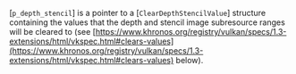 [`p_depth_stencil`] is a pointer to a [`ClearDepthStencilValue`]
structure containing the values that the depth and stencil image
subresource ranges will be cleared to (see [https://www.khronos.org/registry/vulkan/specs/1.3-extensions/html/vkspec.html#clears-values](https://www.khronos.org/registry/vulkan/specs/1.3-extensions/html/vkspec.html#clears-values) below).